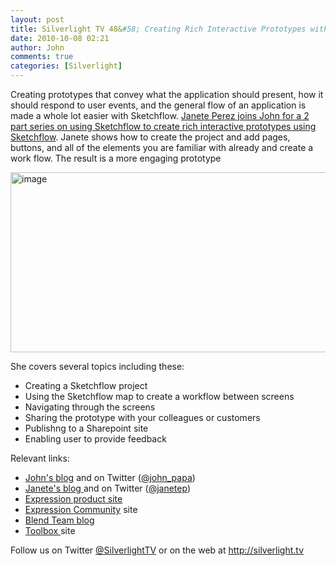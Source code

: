```yaml
---
layout: post
title: Silverlight TV 48&#58; Creating Rich Interactive Prototypes with Sketchflow - Part 1
date: 2010-10-08 02:21
author: John
comments: true
categories: [Silverlight]
---
```

<p>Creating prototypes that convey what the application should present, how it should respond to user events, and the general flow of an application is made a whole lot easier with Sketchflow. <a href="http://jpapa.me/sltv48">Janete Perez joins John for a 2 part series on using Sketchflow to create rich interactive prototypes using Sketchflow</a>. Janete shows how to create the project and add pages, buttons, and all of the elements you are familiar with already and create a work flow. The result is a more engaging prototype</p>  <p><a href="http://jpapa.me/sltv48"><img style="background-image: none; border-right-width: 0px; padding-left: 0px; padding-right: 0px; display: inline; border-top-width: 0px; border-bottom-width: 0px; border-left-width: 0px; padding-top: 0px" title="image" border="0" alt="image" src="/wp-content/uploads/files/media/image/Windows-Live-Writer/Shows-Silverlight-TV-Silverlight-TV-48-C_14806/image_3.png" width="528" height="288" /></a></p>  <p>She covers several topics including these:</p>  <ul>   <li>Creating a Sketchflow project </li>    <li>Using the Sketchflow map to create a workflow between screens </li>    <li>Navigating through the screens </li>    <li>Sharing the prototype with your colleagues or customers </li>    <li>Publishng to a Sharepoint site </li>    <li>Enabling user to provide feedback </li> </ul>  <p>Relevant links: </p>  <ul>   <li><a href="/">John's blog</a> and on Twitter (<a href="http://twitter.com/john_papa">@john_papa</a>) </li>    <li><a href="http://www.sunnypixels.com/">Janete's blog </a>and on Twitter (<a href="http://www.twitter.com/janetep">@janetep</a>) </li>    <li><a href="http://www.microsoft.com/expression">Expression product site </a></li>    <li><a href="http://blogs.msdn.com/expression">Expression Community</a> site </li>    <li><a href="http://blogs.msdn.com/expression">Blend Team blog</a> </li>    <li><a href="http://www.microsoft.com/design/toolbox/">Toolbox </a>site </li> </ul>  <p>Follow us on Twitter <a href="http://www.twitter.com/SilverlightTV">@SilverlightTV</a> or on the web at <a href="http://silverlight.tv/">http://silverlight.tv</a></p>

